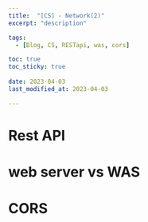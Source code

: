 ```yaml
---
title:  "[CS] - Network(2)"
excerpt: "description"

tags:
  - [Blog, CS, RESTapi, was, cors]

toc: true
toc_sticky: true
 
date: 2023-04-03
last_modified_at: 2023-04-03

---
```


# Rest API

# web server vs WAS

# CORS
	
